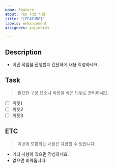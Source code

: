 ```yaml
---
name: Feature
about: 기능 작업 사항
title: "[FEATURE]"
labels: enhancement
assignees: yujinkim1

---
```


## Description

- 어떤 작업을 진행할지 간단하게 내용 작성하세요.

## Task
> 필요한 구성 요소나 작업을 작은 단위로 분리하세요.

- [ ] 위젯1
- [ ] 위젯2
- [ ] 위젯3

## ETC
> 이곳에 포함되는 내용은 다양할 수 있습니다.

- 기타 사항이 있으면 작성하세요.
- 없으면 비워둡니다.
